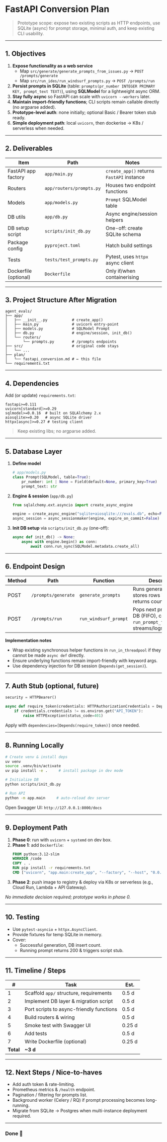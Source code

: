 # FastAPI Conversion Plan

> Prototype scope: expose two existing scripts as HTTP endpoints, use SQLite (async) for prompt storage, minimal auth, and keep existing CLI usability.

---
## 1. Objectives

1. **Expose functionality as a web service**
   * Map `src/generate/generate_prompts_from_issues.py` → `POST /prompts/generate`  
   * Map `src/run_ides/run_windsurf_prompts.py`   → `POST /prompts/run`
2. **Persist prompts in SQLite** (table: `prompts(pr_number INTEGER PRIMARY KEY, prompt_text TEXT)`), using **SQLModel** for a lightweight async ORM.
3. **Stay fully async** so FastAPI can scale with `uvicorn --workers` later.
4. **Maintain import-friendly functions**; CLI scripts remain callable directly (no argparse added).
5. **Prototype-level auth**: none initially; optional Basic / Bearer token stub ready.
6. **Simple deployment path**: local `uvicorn`, then dockerise → K8s / serverless when needed.

---
## 2. Deliverables

| Item | Path | Notes |
|------|------|-------|
| FastAPI app factory | `app/main.py` | `create_app()` returns `FastAPI` instance |
| Routers | `app/routers/prompts.py` | Houses two endpoint functions |
| Models | `app/models.py` | `Prompt` SQLModel table |
| DB utils | `app/db.py` | Async engine/session helpers |
| DB setup script | `scripts/init_db.py` | One-off: create SQLite schema |
| Package config | `pyproject.toml` | Hatch build settings |
| Tests | `tests/test_prompts.py` | Pytest, uses `httpx` async client |
| Dockerfile (optional) | `Dockerfile` | Only if/when containerising |

---
## 3. Project Structure After Migration

```
agent_evals/
├── app/
│   ├── __init__.py           # create_app()
│   ├── main.py               # uvicorn entry-point
│   ├── models.py             # SQLModel Prompt
│   ├── db.py                 # engine/session, init_db()
│   └── routers/
│       └── prompts.py        # /prompts endpoints
├── src/                      # original code stays
│   └── ...
├── plan/
│   └── fastapi_conversion.md # ← this file
└── requirements.txt
```

---
## 4. Dependencies

Add (or update) `requirements.txt`:

```
fastapi>=0.111
uvicorn[standard]>=0.29
sqlmodel>=0.0.16  # built on SQLAlchemy 2.x
aiosqlite>=0.20   # async SQLite driver
httpx[async]>=0.27 # testing client
```

> Keep existing libs; no argparse added.

---
## 5. Database Layer

1. **Define model**
   ```python
   # app/models.py
   class Prompt(SQLModel, table=True):
       pr_number: int | None = Field(default=None, primary_key=True)
       prompt_text: str
   ```
2. **Engine & session** (`app/db.py`)
   ```python
   from sqlalchemy.ext.asyncio import create_async_engine
   
   engine = create_async_engine("sqlite+aiosqlite:///evals.db", echo=False)
   async_session = async_sessionmaker(engine, expire_on_commit=False)
   ```
3. **Init DB setup** via `scripts/init_db.py` (one-off):
   ```python
   async def init_db() -> None:
       async with engine.begin() as conn:
           await conn.run_sync(SQLModel.metadata.create_all)
   ```

---
## 6. Endpoint Design

| Method | Path | Function | Description |
|--------|------|----------|-------------|
| POST | `/prompts/generate` | `generate_prompts` | Runs generator script, stores rows in DB, returns count added |
| POST | `/prompts/run` | `run_windsurf_prompt` | Pops next prompt from DB (FIFO), calls `run_prompt_for_next_row`, streams/logs result |

**Implementation notes**
* Wrap existing synchronous helper functions in `run_in_threadpool` if they cannot be made `async def` directly.
* Ensure underlying functions remain import-friendly with keyword args.
* Use dependency injection for DB session (`Depends(get_session)`).

---
## 7. Auth Stub (optional, future)

```python
security = HTTPBearer()

async def require_token(credentials: HTTPAuthorizationCredentials = Depends(security)):
    if credentials.credentials != os.environ.get("API_TOKEN"):
        raise HTTPException(status_code=401)
```
Apply with `dependencies=[Depends(require_token)]` once needed.

---
## 8. Running Locally

```bash
# Create venv & install deps
uv venv
source .venv/bin/activate
uv pip install -e .     # install package in dev mode

# Initialize DB
python scripts/init_db.py

# Run API
python -m app.main     # auto-reload dev server
```

Open Swagger UI: `http://127.0.0.1:8000/docs`

---
## 9. Deployment Path

1. **Phase 0**: run with `uvicorn` + `systemd` on dev box.
2. **Phase 1**: add `Dockerfile`:
   ```dockerfile
   FROM python:3.12-slim
   WORKDIR /code
   COPY . .
   RUN pip install -r requirements.txt
   CMD ["uvicorn", "app.main:create_app", "--factory", "--host", "0.0.0.0", "--port", "80"]
   ```
3. **Phase 2**: push image to registry & deploy via K8s or serverless (e.g., Cloud Run, Lambda + API Gateway).

_No immediate decision required; prototype works in phase 0._

---
## 10. Testing

* Use `pytest-asyncio` + `httpx.AsyncClient`.
* Provide fixtures for temp SQLite in memory.
* Cover:
  * Successful generation, DB insert count.
  * Running prompt returns 200 & triggers script stub.

---
## 11. Timeline / Steps

| # | Task | Est.
|---|------|-----|
| 1 | Scaffold `app/` structure, requirements | 0.5 d |
| 2 | Implement DB layer & migration script | 0.5 d |
| 3 | Port scripts to async-friendly functions | 0.5 d |
| 4 | Build routers & wiring | 0.5 d |
| 5 | Smoke test with Swagger UI | 0.25 d |
| 6 | Add tests | 0.5 d |
| 7 | Write Dockerfile (optional) | 0.25 d |
| **Total** | **~3 d** |

---
## 12. Next Steps / Nice-to-haves

* Add auth token & rate-limiting.
* Prometheus metrics & `/health` endpoint.
* Pagination / filtering for prompts list.
* Background worker (Celery / RQ) if prompt processing becomes long-running.
* Migrate from SQLite → Postgres when multi-instance deployment required.

---
### Done 🚀

